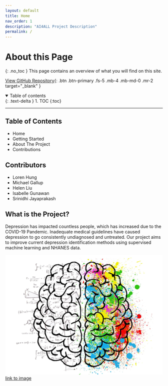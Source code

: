 ```yaml
---
layout: default
title: Home
nav_order: 1
description: "AI4ALL Project Description"
permalink: /
---
```


# About this Page
{: .no_toc }
This page contains an overview of what you will find on this site.

[View GitHub Repository](https://github.com/isabelle926/ai4all_nhanes){: .btn .btn-primary .fs-5 .mb-4 .mb-md-0 .mr-2 target="_blank" }

<details open markdown="block">
  <summary>
    Table of contents
  </summary>
  {: .text-delta }
1. TOC
{:toc}
</details>

---

## Table of Contents
- Home
- Getting Started
- About The Project
- Contributions

## Contributors

- Loren Hung
- Michael Gallup
- Helen Liu
- Isabelle Gunawan
- Srinidhi Jayaprakash


## What is the Project?
Depression has impacted countless people, which has increased due to the COVID-19 Pandemic. Inadequate medical guidelines have caused depression to go consistently undiagnosed and untreated. Our project aims to improve current depression identification methods using supervised machine learning and NHANES data.

![](images/brain.jpg)
[link to image](https://pixabay.com/illustrations/brain-mind-psychology-idea-drawing-2062057/)

